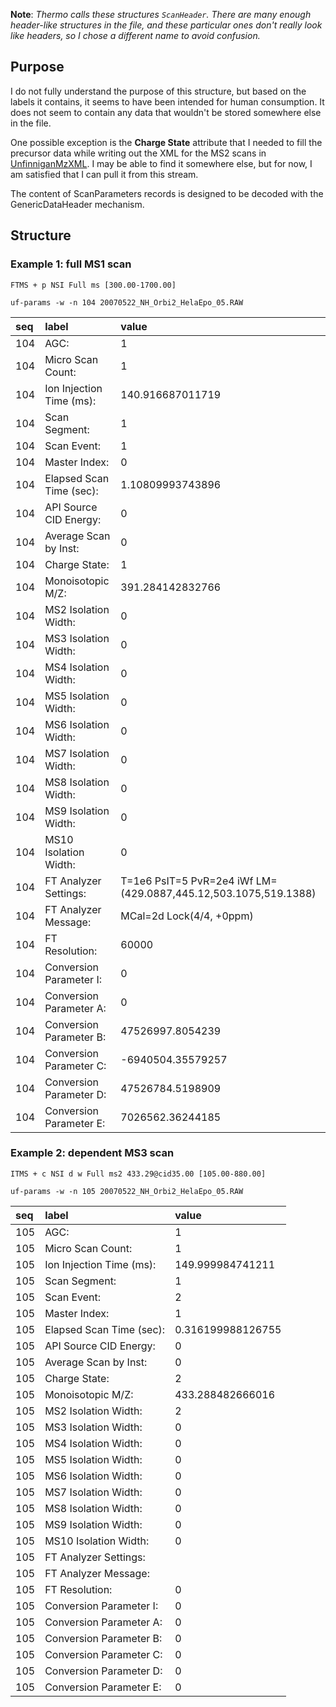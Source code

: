 **Note**: _Thermo calls these structures `ScanHeader`. There are many enough header-like structures in the file, and these particular ones don't really look like headers, so I chose a different name to avoid confusion._

## Purpose ##

I do not fully understand the purpose of this structure, but based on the labels it contains, it seems to have been intended for human consumption. It does not seem to contain any data that wouldn't be stored somewhere else in the file.

One possible exception is the **Charge State** attribute that I needed to fill the precursor data while writing out the XML for the MS2 scans in [UnfinniganMzXML](UnfinniganMzXML.md). I may be able to find it somewhere else, but for now, I am satisfied that I can pull it from this stream.

The content of ScanParameters records is designed to be decoded with the GenericDataHeader mechanism.


## Structure ##

### Example 1: full MS1 scan ###

```
FTMS + p NSI Full ms [300.00-1700.00]
```

```
uf-params -w -n 104 20070522_NH_Orbi2_HelaEpo_05.RAW 
```

| seq | label | value |
|:----|:------|:------|
| 104 | AGC:  | 1     |
| 104 | Micro Scan Count: | 1     |
| 104 | Ion Injection Time (ms): | 140.916687011719 |
| 104 | Scan Segment: | 1     |
| 104 | Scan Event: | 1     |
| 104 | Master Index: | 0     |
| 104 | Elapsed Scan Time (sec): | 1.10809993743896 |
| 104 | API Source CID Energy: | 0     |
| 104 | Average Scan by Inst: | 0     |
| 104 | Charge State: | 1     |
| 104 | Monoisotopic M/Z: | 391.284142832766 |
| 104 | MS2 Isolation Width: | 0     |
| 104 | MS3 Isolation Width: | 0     |
| 104 | MS4 Isolation Width: | 0     |
| 104 | MS5 Isolation Width: | 0     |
| 104 | MS6 Isolation Width: | 0     |
| 104 | MS7 Isolation Width: | 0     |
| 104 | MS8 Isolation Width: | 0     |
| 104 | MS9 Isolation Width: | 0     |
| 104 | MS10 Isolation Width: | 0     |
| 104 | FT Analyzer Settings: | T=1e6 PsIT=5 PvR=2e4 iWf LM=(429.0887,445.12,503.1075,519.1388) |
| 104 | FT Analyzer Message: | MCal=2d Lock(4/4, +0ppm) |
| 104 | FT Resolution: | 60000 |
| 104 | Conversion Parameter I: | 0     |
| 104 | Conversion Parameter A: | 0     |
| 104 | Conversion Parameter B: | 47526997.8054239 |
| 104 | Conversion Parameter C: | -6940504.35579257 |
| 104 | Conversion Parameter D: | 47526784.5198909 |
| 104 | Conversion Parameter E: | 7026562.36244185 |

### Example 2: dependent MS3 scan ###

```
ITMS + c NSI d w Full ms2 433.29@cid35.00 [105.00-880.00]
```

```
uf-params -w -n 105 20070522_NH_Orbi2_HelaEpo_05.RAW 
```

| seq | label | value |
|:----|:------|:------|
| 105 | AGC:  | 1     |
| 105 | Micro Scan Count: | 1     |
| 105 | Ion Injection Time (ms): | 149.999984741211 |
| 105 | Scan Segment: | 1     |
| 105 | Scan Event: | 2     |
| 105 | Master Index: | 1     |
| 105 | Elapsed Scan Time (sec): | 0.316199988126755 |
| 105 | API Source CID Energy: | 0     |
| 105 | Average Scan by Inst: | 0     |
| 105 | Charge State: | 2     |
| 105 | Monoisotopic M/Z: | 433.288482666016 |
| 105 | MS2 Isolation Width: | 2     |
| 105 | MS3 Isolation Width: | 0     |
| 105 | MS4 Isolation Width: | 0     |
| 105 | MS5 Isolation Width: | 0     |
| 105 | MS6 Isolation Width: | 0     |
| 105 | MS7 Isolation Width: | 0     |
| 105 | MS8 Isolation Width: | 0     |
| 105 | MS9 Isolation Width: | 0     |
| 105 | MS10 Isolation Width: | 0     |
| 105 | FT Analyzer Settings: |       |
| 105 | FT Analyzer Message: |       |
| 105 | FT Resolution: | 0     |
| 105 | Conversion Parameter I: | 0     |
| 105 | Conversion Parameter A: | 0     |
| 105 | Conversion Parameter B: | 0     |
| 105 | Conversion Parameter C: | 0     |
| 105 | Conversion Parameter D: | 0     |
| 105 | Conversion Parameter E: | 0     |